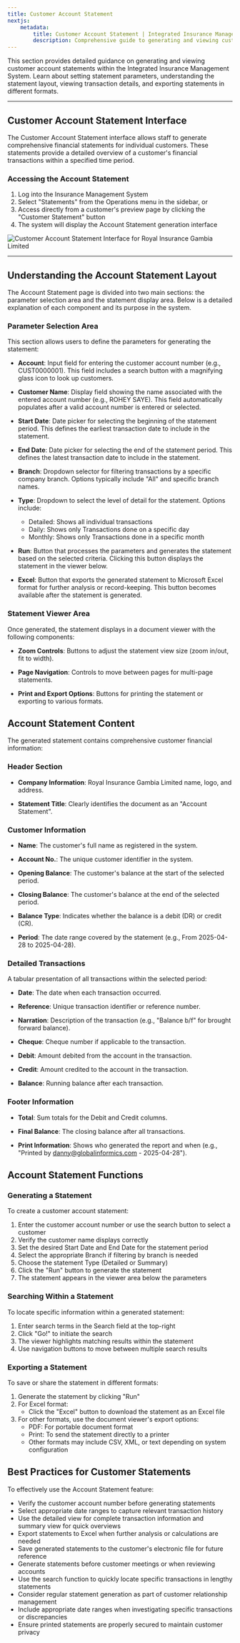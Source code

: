 ```yaml
---
title: Customer Account Statement
nextjs:
    metadata:
        title: Customer Account Statement | Integrated Insurance Management System
        description: Comprehensive guide to generating and viewing customer account statements in the Insurance Management System. Learn how to set parameters, view transaction details, and export statements in various formats.
---
```


This section provides detailed guidance on generating and viewing customer account statements within the Integrated Insurance Management System. Learn about setting statement parameters, understanding the statement layout, viewing transaction details, and exporting statements in different formats.

---

## Customer Account Statement Interface

The Customer Account Statement interface allows staff to generate comprehensive financial statements for individual customers. These statements provide a detailed overview of a customer's financial transactions within a specified time period.

### Accessing the Account Statement

1. Log into the Insurance Management System
2. Select "Statements" from the Operations menu in the sidebar, or
3. Access directly from a customer's preview page by clicking the "Customer Statement" button
4. The system will display the Account Statement generation interface

![Customer Account Statement Interface for Royal Insurance Gambia Limited](/account-statement.webp)

---

## Understanding the Account Statement Layout

The Account Statement page is divided into two main sections: the parameter selection area and the statement display area. Below is a detailed explanation of each component and its purpose in the system.

### Parameter Selection Area

This section allows users to define the parameters for generating the statement:

* **Account**: Input field for entering the customer account number (e.g., CUST0000001). This field includes a search button with a magnifying glass icon to look up customers.

* **Customer Name**: Display field showing the name associated with the entered account number (e.g., ROHEY SAYE). This field automatically populates after a valid account number is entered or selected.

* **Start Date**: Date picker for selecting the beginning of the statement period. This defines the earliest transaction date to include in the statement.

* **End Date**: Date picker for selecting the end of the statement period. This defines the latest transaction date to include in the statement.

* **Branch**: Dropdown selector for filtering transactions by a specific company branch. Options typically include "All" and specific branch names.

* **Type**: Dropdown to select the level of detail for the statement. Options include:
  - Detailed: Shows all individual transactions
  - Daily: Shows only Transactions done on a specific day
  - Monthly: Shows only Transactions done in a specific month

* **Run**: Button that processes the parameters and generates the statement based on the selected criteria. Clicking this button displays the statement in the viewer below.

* **Excel**: Button that exports the generated statement to Microsoft Excel format for further analysis or record-keeping. This button becomes available after the statement is generated.

### Statement Viewer Area

Once generated, the statement displays in a document viewer with the following components:

* **Zoom Controls**: Buttons to adjust the statement view size (zoom in/out, fit to width).

* **Page Navigation**: Controls to move between pages for multi-page statements.

* **Print and Export Options**: Buttons for printing the statement or exporting to various formats.

## Account Statement Content

The generated statement contains comprehensive customer financial information:

### Header Section

* **Company Information**: Royal Insurance Gambia Limited name, logo, and address.

* **Statement Title**: Clearly identifies the document as an "Account Statement".

### Customer Information

* **Name**: The customer's full name as registered in the system.

* **Account No.**: The unique customer identifier in the system.

* **Opening Balance**: The customer's balance at the start of the selected period.

* **Closing Balance**: The customer's balance at the end of the selected period.

* **Balance Type**: Indicates whether the balance is a debit (DR) or credit (CR).

* **Period**: The date range covered by the statement (e.g., From 2025-04-28 to 2025-04-28).

### Detailed Transactions

A tabular presentation of all transactions within the selected period:

* **Date**: The date when each transaction occurred.

* **Reference**: Unique transaction identifier or reference number.

* **Narration**: Description of the transaction (e.g., "Balance b/f" for brought forward balance).

* **Cheque**: Cheque number if applicable to the transaction.

* **Debit**: Amount debited from the account in the transaction.

* **Credit**: Amount credited to the account in the transaction.

* **Balance**: Running balance after each transaction.

### Footer Information

* **Total**: Sum totals for the Debit and Credit columns.

* **Final Balance**: The closing balance after all transactions.

* **Print Information**: Shows who generated the report and when (e.g., "Printed by danny@globalinformics.com - 2025-04-28").

## Account Statement Functions

### Generating a Statement

To create a customer account statement:

1. Enter the customer account number or use the search button to select a customer
2. Verify the customer name displays correctly
3. Set the desired Start Date and End Date for the statement period
4. Select the appropriate Branch if filtering by branch is needed
5. Choose the statement Type (Detailed or Summary)
6. Click the "Run" button to generate the statement
7. The statement appears in the viewer area below the parameters

### Searching Within a Statement

To locate specific information within a generated statement:

1. Enter search terms in the Search field at the top-right
2. Click "Go!" to initiate the search
3. The viewer highlights matching results within the statement
4. Use navigation buttons to move between multiple search results

### Exporting a Statement

To save or share the statement in different formats:

1. Generate the statement by clicking "Run"
2. For Excel format:
   - Click the "Excel" button to download the statement as an Excel file
3. For other formats, use the document viewer's export options:
   - PDF: For portable document format
   - Print: To send the statement directly to a printer
   - Other formats may include CSV, XML, or text depending on system configuration

## Best Practices for Customer Statements

To effectively use the Account Statement feature:

* Verify the customer account number before generating statements
* Select appropriate date ranges to capture relevant transaction history
* Use the detailed view for complete transaction information and summary view for quick overviews
* Export statements to Excel when further analysis or calculations are needed
* Save generated statements to the customer's electronic file for future reference
* Generate statements before customer meetings or when reviewing accounts
* Use the search function to quickly locate specific transactions in lengthy statements
* Consider regular statement generation as part of customer relationship management
* Include appropriate date ranges when investigating specific transactions or discrepancies
* Ensure printed statements are properly secured to maintain customer privacy
